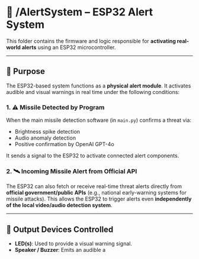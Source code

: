# 🔔 /AlertSystem – ESP32 Alert System

This folder contains the firmware and logic responsible for **activating real-world alerts** using an ESP32 microcontroller.

---

## 📡 Purpose

The ESP32-based system functions as a **physical alert module**. It activates audible and visual warnings in real time under the following conditions:

### 1. ⚠️ Missile Detected by Program
When the main missile detection software (in `main.py`) confirms a threat via:
- Brightness spike detection  
- Audio anomaly detection  
- Positive confirmation by OpenAI GPT-4o  

It sends a signal to the ESP32 to activate connected alert components.

### 2. 🛰️ Incoming Missile Alert from Official API
The ESP32 can also fetch or receive real-time threat alerts directly from **official government/public APIs** (e.g., national early-warning systems for missile attacks). This allows the ESP32 to trigger alerts even **independently of the local video/audio detection system**.

---

## 🚨 Output Devices Controlled

- **LED(s)**: Used to provide a visual warning signal.
- **Speaker / Buzzer**: Emits an audible a
